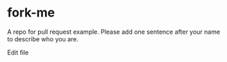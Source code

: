 # fork-me

A repo for pull request example. Please add one sentence after your name to describe who you are.

Edit file